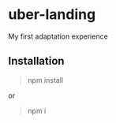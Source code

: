 # uber-landing
My first adaptation experience

## Installation
> npm install <br>

or <br>

> npm i
